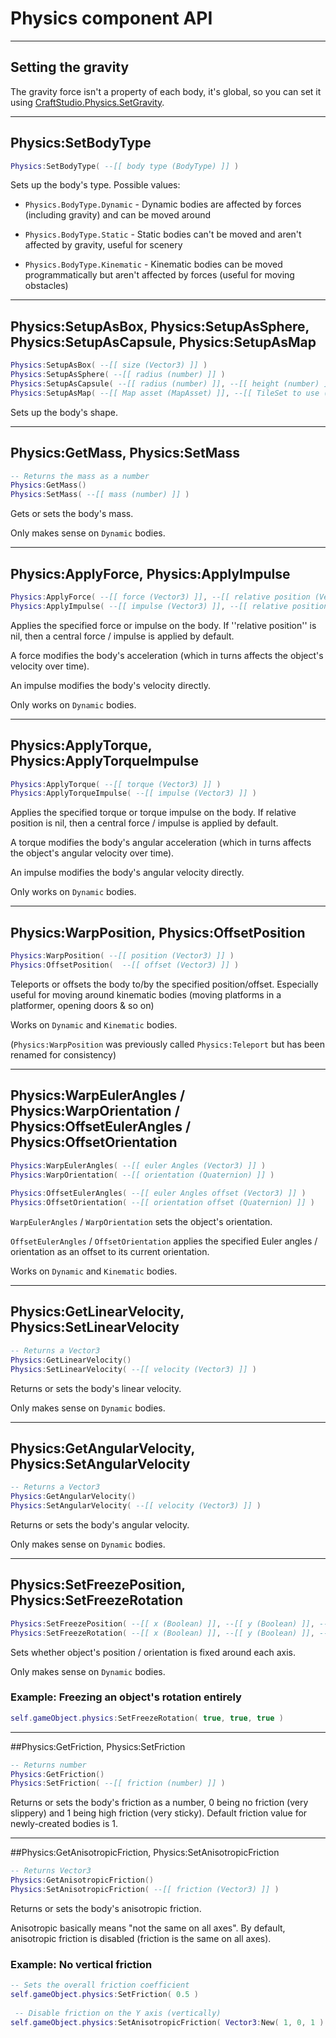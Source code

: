 # Physics component API

----
## Setting the gravity

The gravity force isn't a property of each body, it's global, so you can set it using [CraftStudio.Physics.SetGravity](CraftStudio.Physics).

----
## Physics:SetBodyType
```lua
Physics:SetBodyType( --[[ body type (BodyType) ]] )
```

Sets up the body's type. Possible values:

* ```Physics.BodyType.Dynamic``` - Dynamic bodies are affected by forces (including gravity) and can be moved around

* ```Physics.BodyType.Static``` - Static bodies can't be moved and aren't affected by gravity, useful for scenery

* ```Physics.BodyType.Kinematic``` - Kinematic bodies can be moved programmatically but aren't affected by forces (useful for moving obstacles)

----
## Physics:SetupAsBox, Physics:SetupAsSphere, Physics:SetupAsCapsule, Physics:SetupAsMap
```lua
Physics:SetupAsBox( --[[ size (Vector3) ]] )
Physics:SetupAsSphere( --[[ radius (number) ]] )
Physics:SetupAsCapsule( --[[ radius (number) ]], --[[ height (number) ]] )
Physics:SetupAsMap( --[[ Map asset (MapAsset) ]], --[[ TileSet to use (optional) (TileSetAsset) ]] )
```

Sets up the body's shape.

----
## Physics:GetMass, Physics:SetMass
```lua
-- Returns the mass as a number
Physics:GetMass()
Physics:SetMass( --[[ mass (number) ]] )
```

Gets or sets the body's mass.

Only makes sense on ```Dynamic``` bodies.

----
## Physics:ApplyForce, Physics:ApplyImpulse
```lua
Physics:ApplyForce( --[[ force (Vector3) ]], --[[ relative position (Vector3) (optional) ]] )
Physics:ApplyImpulse( --[[ impulse (Vector3) ]], --[[ relative position (Vector3) (optional) ]] )
```

Applies the specified force or impulse on the body. If ''relative position'' is nil, then a central force / impulse is applied by default.

A force modifies the body's acceleration (which in turns affects the object's velocity over time).

An impulse modifies the body's velocity directly.

Only works on ```Dynamic``` bodies.

----
## Physics:ApplyTorque, Physics:ApplyTorqueImpulse
```lua
Physics:ApplyTorque( --[[ torque (Vector3) ]] )
Physics:ApplyTorqueImpulse( --[[ impulse (Vector3) ]] )
```
Applies the specified torque or torque impulse on the body. If relative position is nil, then a central force / impulse is applied by default.

A torque modifies the body's angular acceleration (which in turns affects the object's angular velocity over time).

An impulse modifies the body's angular velocity directly.

Only works on ```Dynamic``` bodies.

----
## Physics:WarpPosition, Physics:OffsetPosition
```lua
Physics:WarpPosition( --[[ position (Vector3) ]] )
Physics:OffsetPosition(  --[[ offset (Vector3) ]] )
```

Teleports or offsets the body to/by the specified position/offset. Especially useful for moving around kinematic bodies (moving platforms in a platformer, opening doors & so on)

Works on ```Dynamic``` and ```Kinematic``` bodies.

(```Physics:WarpPosition``` was previously called ```Physics:Teleport``` but has been renamed for consistency)

----
## Physics:WarpEulerAngles / Physics:WarpOrientation / Physics:OffsetEulerAngles / Physics:OffsetOrientation
```lua
Physics:WarpEulerAngles( --[[ euler Angles (Vector3) ]] )
Physics:WarpOrientation( --[[ orientation (Quaternion) ]] )
 
Physics:OffsetEulerAngles( --[[ euler Angles offset (Vector3) ]] )
Physics:OffsetOrientation( --[[ orientation offset (Quaternion) ]] )
```

```WarpEulerAngles``` / ```WarpOrientation``` sets the object's orientation.

```OffsetEulerAngles``` / ```OffsetOrientation``` applies the specified Euler angles / orientation as an offset to its current orientation.

Works on ```Dynamic``` and ```Kinematic``` bodies.

----
## Physics:GetLinearVelocity, Physics:SetLinearVelocity
```lua
-- Returns a Vector3
Physics:GetLinearVelocity()
Physics:SetLinearVelocity( --[[ velocity (Vector3) ]] )
```
Returns or sets the body's linear velocity.

Only makes sense on ```Dynamic``` bodies.

----
## Physics:GetAngularVelocity, Physics:SetAngularVelocity
```lua
-- Returns a Vector3
Physics:GetAngularVelocity()
Physics:SetAngularVelocity( --[[ velocity (Vector3) ]] )
```
Returns or sets the body's angular velocity.

Only makes sense on ```Dynamic``` bodies.

----
## Physics:SetFreezePosition, Physics:SetFreezeRotation
```lua
Physics:SetFreezePosition( --[[ x (Boolean) ]], --[[ y (Boolean) ]], --[[ z (Boolean) ]] )
Physics:SetFreezeRotation( --[[ x (Boolean) ]], --[[ y (Boolean) ]], --[[ z (Boolean) ]] )
```
Sets whether object's position / orientation is fixed around each axis.

Only makes sense on ```Dynamic``` bodies.
### Example: **Freezing an object's rotation entirely**
```lua
​self.gameObject.physics:SetFreezeRotation( true, true, true )
```

----
##Physics:GetFriction, Physics:SetFriction
```lua
-- Returns number
Physics:GetFriction()
Physics:SetFriction( --[[ friction (number) ]] )
```
Returns or sets the body's friction as a number, 0 being no friction (very slippery) and 1 being high friction (very sticky). Default friction value for newly-created bodies is 1.

----
##Physics:GetAnisotropicFriction, Physics:SetAnisotropicFriction
```lua
-- Returns Vector3
Physics:GetAnisotropicFriction()
Physics:SetAnisotropicFriction( --[[ friction (Vector3) ]] )
```
Returns or sets the body's anisotropic friction.

Anisotropic basically means "not the same on all axes". By default, anisotropic friction is disabled (friction is the same on all axes).
### Example: **No vertical friction**
```lua
-- Sets the overall friction coefficient
self.gameObject.physics:SetFriction( 0.5 )
 
 -- Disable friction on the Y axis (vertically)
self.gameObject.physics:SetAnisotropicFriction( Vector3:New( 1, 0, 1 ) )
```